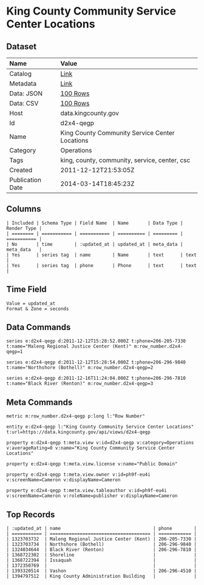 # King County Community Service Center Locations

## Dataset

| Name | Value |
| :--- | :---- |
| Catalog | [Link](https://catalog.data.gov/dataset/king-county-community-service-center-locations-cf20a) |
| Metadata | [Link](https://data.kingcounty.gov/api/views/d2x4-qegp) |
| Data: JSON | [100 Rows](https://data.kingcounty.gov/api/views/d2x4-qegp/rows.json?max_rows=100) |
| Data: CSV | [100 Rows](https://data.kingcounty.gov/api/views/d2x4-qegp/rows.csv?max_rows=100) |
| Host | data.kingcounty.gov |
| Id | d2x4-qegp |
| Name | King County Community Service Center Locations |
| Category | Operations |
| Tags | king, county, community, service, center, csc |
| Created | 2011-12-12T21:53:05Z |
| Publication Date | 2014-03-14T18:45:23Z |

## Columns

```ls
| Included | Schema Type | Field Name  | Name       | Data Type | Render Type |
| ======== | =========== | =========== | ========== | ========= | =========== |
| No       | time        | :updated_at | updated_at | meta_data | meta_data   |
| Yes      | series tag  | name        | Name       | text      | text        |
| Yes      | series tag  | phone       | Phone      | text      | text        |
```

## Time Field

```ls
Value = updated_at
Format & Zone = seconds
```

## Data Commands

```ls
series e:d2x4-qegp d:2011-12-12T15:28:52.000Z t:phone=206-205-7330 t:name="Maleng Regional Justice Center (Kent)" m:row_number.d2x4-qegp=1

series e:d2x4-qegp d:2011-12-12T15:28:54.000Z t:phone=206-296-9840 t:name="Northshore (Bothell)" m:row_number.d2x4-qegp=2

series e:d2x4-qegp d:2011-12-16T11:24:04.000Z t:phone=206-296-7810 t:name="Black River (Renton)" m:row_number.d2x4-qegp=3
```

## Meta Commands

```ls
metric m:row_number.d2x4-qegp p:long l:"Row Number"

entity e:d2x4-qegp l:"King County Community Service Center Locations" t:url=https://data.kingcounty.gov/api/views/d2x4-qegp

property e:d2x4-qegp t:meta.view v:id=d2x4-qegp v:category=Operations v:averageRating=0 v:name="King County Community Service Center Locations"

property e:d2x4-qegp t:meta.view.license v:name="Public Domain"

property e:d2x4-qegp t:meta.view.owner v:id=ph9f-eu4i v:screenName=Cameron v:displayName=Cameron

property e:d2x4-qegp t:meta.view.tableauthor v:id=ph9f-eu4i v:screenName=Cameron v:roleName=publisher v:displayName=Cameron
```

## Top Records

```ls
| :updated_at | name                                  | phone        | 
| =========== | ===================================== | ============ | 
| 1323703732  | Maleng Regional Justice Center (Kent) | 206-205-7330 | 
| 1323703734  | Northshore (Bothell)                  | 206-296-9840 | 
| 1324034644  | Black River (Renton)                  | 206-296-7810 | 
| 1368722302  | Shoreline                             |              | 
| 1368722394  | Issaquah                              |              | 
| 1372350769  |                                       |              | 
| 1393320514  | Vashon                                | 206-296-4510 | 
| 1394797512  | King County Administration Building   |              | 
```